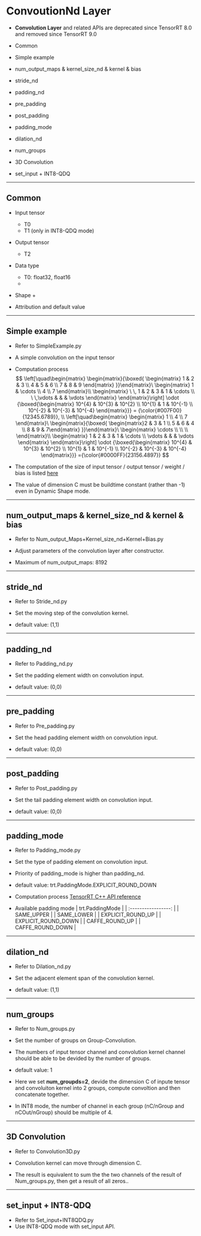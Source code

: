 # ConvoutionNd Layer

+ **Convolution Layer** and related APIs are deprecated since TensorRT 8.0 and removed since TensorRT 9.0

+ Common
+ Simple example
+ num_output_maps & kernel_size_nd & kernel & bias
+ stride_nd
+ padding_nd
+ pre_padding
+ post_padding
+ padding_mode
+ dilation_nd
+ num_groups
+ 3D Convolution
+ set_input + INT8-QDQ

---

## Common

+ Input tensor
  + T0
  + T1 (only in INT8-QDQ mode)

+ Output tensor
  + T2

+ Data type
  + T0: float32, float16
  +

+ Shape
  +

+ Attribution and default value

---

## Simple example

+ Refer to SimpleExample.py

+ A simple convolution on the input tensor

+ Computation process
$$
\left[\quad\begin{matrix}
    \begin{matrix}{\boxed{
        \begin{matrix} 1 & 2 & 3 \\ 4 & 5 & 6 \\ 7 & 8 & 9 \end{matrix}
    }}\end{matrix}\
    \begin{matrix} 1 & \cdots \\ 4 \\ 7 \end{matrix}\\
    \begin{matrix} \ \, 1 & 2 & 3 & 1 & \cdots \\ \ \,\vdots & & & \vdots \end{matrix}
\end{matrix}\right]
\odot
{\boxed{\begin{matrix}
    10^{4} & 10^{3} & 10^{2} \\ 10^{1} & 1 & 10^{-1} \\ 10^{-2} & 10^{-3} & 10^{-4}
\end{matrix}}}
= {\color{#007F00}{12345.6789}},
\\
\left[\quad\begin{matrix}
    \begin{matrix} 1 \\ 4 \\ 7 \end{matrix}\
    \begin{matrix}{\boxed{
        \begin{matrix}2 & 3 & 1 \\ 5 & 6 & 4 \\ 8 & 9 & 7\end{matrix}
    }}\end{matrix}\
    \begin{matrix} \cdots \\ \\ \\ \end{matrix}\\
    \begin{matrix} 1 & 2 & 3 & 1 & \cdots \\ \vdots & & & \vdots \end{matrix}
\end{matrix}\right]
\odot
{\boxed{\begin{matrix}
    10^{4} & 10^{3} & 10^{2} \\ 10^{1} & 1 & 10^{-1} \\ 10^{-2} & 10^{-3} & 10^{-4}
\end{matrix}}}
={\color{#0000FF}{23156.4897}}
$$

+ The computation of the size of input tensor / output tensor / weight / bias is listed [here](https://docs.nvidia.com/deeplearning/tensorrt/operators/docs/Convolution.html)

+ The value of dimension  C must be buildtime constant (rather than -1) even in Dynamic Shape mode.

---

## num_output_maps & kernel_size_nd & kernel & bias

+ Refer to Num_output_Maps+Kernel_size_nd+Kernel+Bias.py
+ Adjust parameters of the convolution layer after constructor.

+ Maximum of num_output_maps: 8192

---

## stride_nd

+ Refer to Stride_nd.py
+ Set the moving step of the convolution kernel.

+ default value: (1,1)

---

## padding_nd

+ Refer to Padding_nd.py
+ Set the padding element width on convolution input.

+ default value: (0,0)

---

## pre_padding

+ Refer to Pre_padding.py
+ Set the head padding element width on convolution input.

+ default value: (0,0)

---

## post_padding

+ Refer to Post_padding.py
+ Set the tail padding element width on convolution input.

+ default value: (0,0)

---

## padding_mode

+ Refer to Padding_mode.py
+ Set the type of padding element on convolution input.

+ Priority of padding_mode is higher than padding_nd.

+ default value: trt.PaddingMode.EXPLICIT_ROUND_DOWN

+ Computation process
[TensorRT C++ API reference](https://docs.nvidia.com/deeplearning/tensorrt/api/c_api/namespacenvinfer1.html#a72f43f32e90e4ac5548f8c9ae007584c)

+ Available padding mode
|   trt.PaddingMode   |
| :-----------------: |
|     SAME_UPPER      |
|     SAME_LOWER      |
|  EXPLICIT_ROUND_UP  |
| EXPLICIT_ROUND_DOWN |
|   CAFFE_ROUND_UP    |
|  CAFFE_ROUND_DOWN   |

---

## dilation_nd

+ Refer to Dilation_nd.py
+ Set the adjacent element span of the convolution kernel.

+ default value: (1,1)

---

## num_groups

+ Refer to Num_groups.py
+ Set the number of groups on Group-Convolution.

+ The numbers of input tensor channel and convolution kernel channel should be able to be devided by the number of groups.

+ default value: 1

+ Here we set **num_groupds=2**, devide the dimension C of inpute tensor and convoluiton kernel into 2 groups, compute convoltion and then concatenate together.

+ In INT8 mode, the number of channel in each group (nC/nGroup and nCOut/nGroup) should be multiple of 4.

---

## 3D Convolution

+ Refer to Convolution3D.py
+ Convolution kernel can move through dimension C.

+ The result is equivalent to sum the the two channels of the result of Num_groups.py, then get a result of all zeros..

---

## set_input + INT8-QDQ

+ Refer to Set_input+INT8QDQ.py
+ Use INT8-QDQ mode with set_input API.

